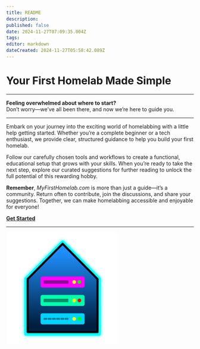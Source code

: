 ```yaml
---
title: README
description: 
published: false
date: 2024-11-27T07:09:35.004Z
tags: 
editor: markdown
dateCreated: 2024-11-27T05:58:42.089Z
---
```


# Your First Homelab Made Simple

---

**Feeling overwhelmed about where to start?**  
Don’t worry—we’ve all been there, and now we’re here to guide you.

---

Embark on your journey into the exciting world of homelabbing with a little help getting started. Whether you’re a complete beginner or a tech enthusiast, we provide clear, structured guidance to help you build your first homelab.

Follow our carefully chosen tools and workflows to create a functional, educational setup that grows with your skills. When you’re ready to take the next step, explore our curated suggestions for further reading to unlock the full potential of this rewarding hobby.

**Remember**, *MyFirstHomelab.com* is more than just a guide—it’s a community. Return often to contribute, join the discussions, and share your suggestions. Together, we can make homelabbing accessible and enjoyable for everyone!

[**Get Started**](https://myfirsthomelab.com/)

---

![Home Server Logo](/logo.png)
